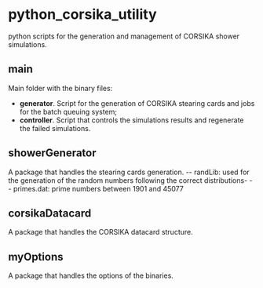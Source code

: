 # python_corsika_utility
python scripts for the generation and management of CORSIKA shower simulations.

## main
Main folder with the binary files:

- **generator**. Script for the generation of CORSIKA stearing cards and jobs for the batch queuing system;
- **controller**. Script that controls the simulations results and regenerate the failed simulations.

## showerGenerator
A package that handles the stearing cards generation.
-- randLib: used for the generation of the random numbers following the correct distributions-
-- primes.dat: prime numbers between 1901 and 45077

## corsikaDatacard
A package that handles the CORSIKA datacard structure.

## myOptions
A package that handles the options of the binaries.
